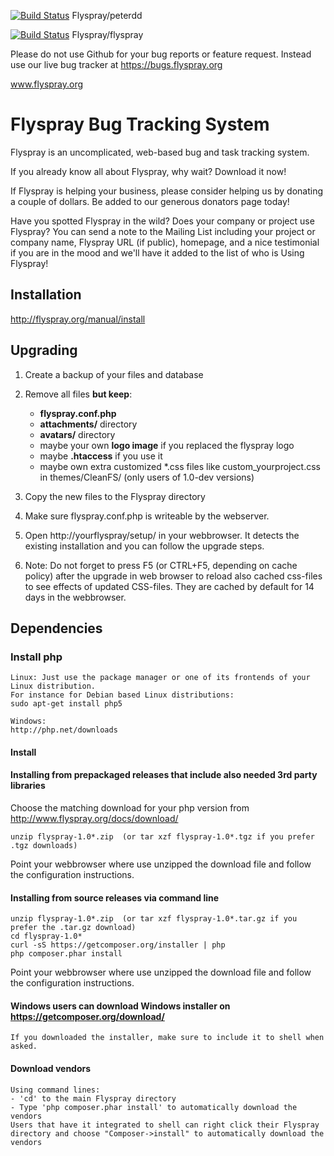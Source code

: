 [![Build Status](https://travis-ci.org/peterdd/flyspray.svg?branch=master)](https://travis-ci.org/peterdd/flyspray) Flyspray/peterdd

[![Build Status](https://travis-ci.org/Flyspray/flyspray.svg?branch=master)](https://travis-ci.org/Flyspray/flyspray) Flyspray/flyspray

Please do not use Github for your bug reports or feature request. Instead use our live bug tracker at https://bugs.flyspray.org

www.flyspray.org

# Flyspray Bug Tracking System

Flyspray is an uncomplicated, web-based bug and task tracking system.

If you already know all about Flyspray, why wait? Download it now!

If Flyspray is helping your business, please consider helping us by donating a couple of dollars.
Be added to our generous donators page today!

Have you spotted Flyspray in the wild? Does your company or project use Flyspray?
You can send a note to the Mailing List including your project or company name, Flyspray URL (if public),
homepage, and a nice testimonial if you are in the mood and we'll have it added to the list of who is Using Flyspray!

## Installation
http://flyspray.org/manual/install

## Upgrading
1. Create a backup of your files and database
2. Remove all files **but keep**:
   - **flyspray.conf.php**
   - **attachments/** directory
   - **avatars/** directory
   - maybe your own **logo image** if you replaced the flyspray logo
   - maybe **.htaccess** if you use it 
   - maybe own extra customized *.css files like custom_yourproject.css in themes/CleanFS/  (only users of 1.0-dev versions)
3. Copy the new files to the Flyspray directory
4. Make sure flyspray.conf.php is writeable by the webserver.
5. Open http://yourflyspray/setup/ in your webbrowser. It detects the existing installation and you can follow the upgrade steps.

6. Note: Do not forget to press F5 (or CTRL+F5, depending on cache policy) after the upgrade in web browser to reload also cached css-files to see effects of updated CSS-files. They are cached by default for 14 days in the webbrowser.

## Dependencies

### Install php
    Linux: Just use the package manager or one of its frontends of your Linux distribution.
    For instance for Debian based Linux distributions:
    sudo apt-get install php5
    
    Windows:
    http://php.net/downloads

#### Install

#### Installing from prepackaged releases that include also needed 3rd party libraries

Choose the matching download for your php version from http://www.flyspray.org/docs/download/
    
    unzip flyspray-1.0*.zip  (or tar xzf flyspray-1.0*.tgz if you prefer .tgz downloads)

Point your webbrowser where use unzipped the download file and follow the configuration instructions. 

#### Installing from source releases via command line

    unzip flyspray-1.0*.zip  (or tar xzf flyspray-1.0*.tar.gz if you prefer the .tar.gz download)
    cd flyspray-1.0*
    curl -sS https://getcomposer.org/installer | php
    php composer.phar install
    
Point your webbrowser where use unzipped the download file and follow the configuration instructions.
    
#### Windows users can download Windows installer on https://getcomposer.org/download/
    If you downloaded the installer, make sure to include it to shell when asked.

#### Download vendors
    Using command lines:
    - 'cd' to the main Flyspray directory
    - Type 'php composer.phar install' to automatically download the vendors
    Users that have it integrated to shell can right click their Flyspray directory and choose "Composer->install" to automatically download the vendors
